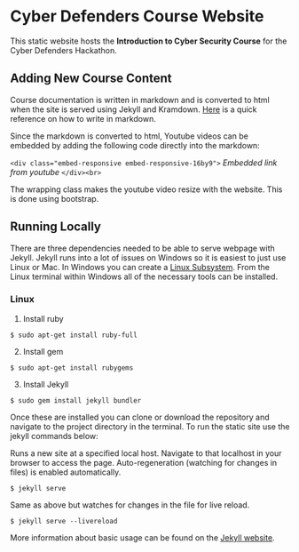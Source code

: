 # Cyber Defenders Course Website

This static website hosts the **Introduction to Cyber Security Course** for the Cyber Defenders Hackathon.

## Adding New Course Content

Course documentation is written in markdown and is converted to html when the site is served using Jekyll and Kramdown. [Here](https://github.com/adam-p/markdown-here/wiki/Markdown-Cheatsheet#html) is a quick reference on how to write in markdown.

Since the markdown is converted to html, Youtube videos can be embedded by adding the following code directly into the markdown:

`<div class="embed-responsive embed-responsive-16by9">`
  *Embedded link from youtube*
`</div><br>`

The wrapping class makes the youtube video resize with the website. This is done using bootstrap.

## Running Locally

There are three dependencies needed to be able to serve webpage with Jekyll. Jekyll runs into a lot of issues on Windows so it is easiest to just use Linux or Mac. In Windows you can create a [Linux Subsystem](https://docs.microsoft.com/en-us/windows/wsl/install-win10). From the Linux terminal within Windows all of the necessary tools can be installed.

### Linux

1. Install ruby
~~~~
$ sudo apt-get install ruby-full
~~~~

2. Install gem
~~~~
$ sudo apt-get install rubygems
~~~~

3. Install Jekyll
~~~~
$ sudo gem install jekyll bundler
~~~~

Once these are installed you can clone or download the repository and navigate to the project directory in the terminal. To run the static site use the jekyll commands below:

Runs a new site at a specified local host. Navigate to that localhost in your browser to access the page. Auto-regeneration (watching for changes in files) is enabled automatically.
~~~~
$ jekyll serve
~~~~

Same as above but watches for changes in the file for live reload.
~~~~
$ jekyll serve --livereload
~~~~

More information about basic usage can be found on the [Jekyll website](https://jekyllrb.com/docs/usage/).
